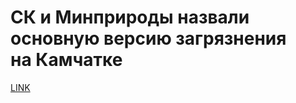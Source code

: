 # СК и Минприроды назвали основную версию загрязнения на Камчатке



[LINK](https://varlamov.ru/4066349.html)